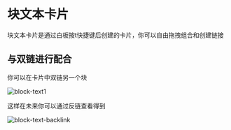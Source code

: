 # 块文本卡片

块文本卡片是通过白板按t快捷键后创建的卡片，你可以自由拖拽组合和创建链接

## 与双链进行配合

你可以在卡片中双链另一个块

![block-text1](/img/block-text1.png)

这样在未来你可以通过反链查看得到

![block-text-backlink](/img/block-text-backlink.png)



